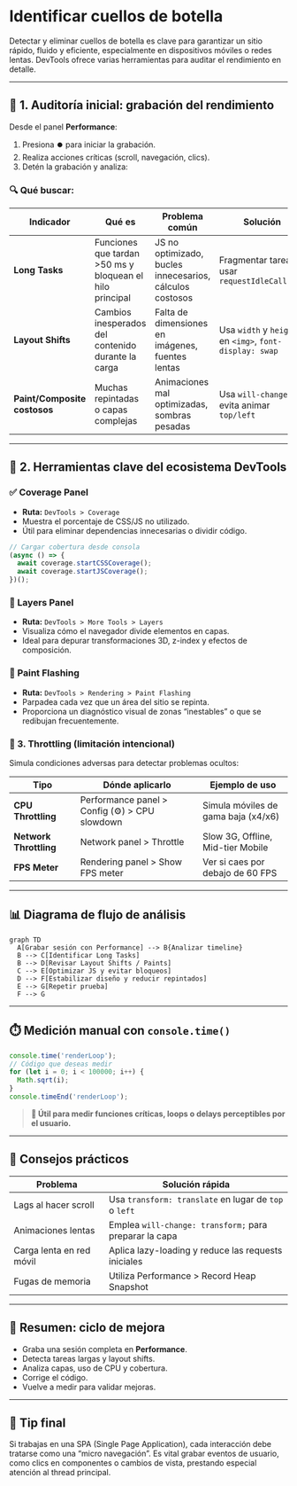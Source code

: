 # Identificar cuellos de botella

Detectar y eliminar cuellos de botella es clave para garantizar un sitio rápido, fluido y eficiente, especialmente en dispositivos móviles o redes lentas. DevTools ofrece varias herramientas para auditar el rendimiento en detalle.

---

## 🧪 1. Auditoría inicial: grabación del rendimiento

Desde el panel **Performance**:

1. Presiona ⏺️ para iniciar la grabación.
2. Realiza acciones críticas (scroll, navegación, clics).
3. Detén la grabación y analiza:

### 🔍 Qué buscar:

| Indicador                    | Qué es                                                        | Problema común                                             | Solución                                              |
|------------------------------|---------------------------------------------------------------|------------------------------------------------------------|-------------------------------------------------------|
| **Long Tasks**               | Funciones que tardan >50 ms y bloquean el hilo principal        | JS no optimizado, bucles innecesarios, cálculos costosos     | Fragmentar tareas, usar `requestIdleCallback`         |
| **Layout Shifts**            | Cambios inesperados del contenido durante la carga              | Falta de dimensiones en imágenes, fuentes lentas             | Usa `width` y `height` en `<img>`, `font-display: swap` |
| **Paint/Composite costosos** | Muchas repintadas o capas complejas                           | Animaciones mal optimizadas, sombras pesadas                 | Usa `will-change`, evita animar `top/left`              |

---

## 🧰 2. Herramientas clave del ecosistema DevTools

### ✅ Coverage Panel

- **Ruta:** `DevTools > Coverage`
- Muestra el porcentaje de CSS/JS no utilizado.
- Útil para eliminar dependencias innecesarias o dividir código.

```js
// Cargar cobertura desde consola
(async () => {
  await coverage.startCSSCoverage();
  await coverage.startJSCoverage();
})();
```

### 🧩 Layers Panel

- **Ruta:** `DevTools > More Tools > Layers`
- Visualiza cómo el navegador divide elementos en capas.
- Ideal para depurar transformaciones 3D, z-index y efectos de composición.

### 🎨 Paint Flashing

- **Ruta:** `DevTools > Rendering > Paint Flashing`
- Parpadea cada vez que un área del sitio se repinta.
- Proporciona un diagnóstico visual de zonas “inestables” o que se redibujan frecuentemente.

### 🐢 3. Throttling (limitación intencional)

Simula condiciones adversas para detectar problemas ocultos:

| Tipo                | Dónde aplicarlo                                  | Ejemplo de uso                              |
|---------------------|--------------------------------------------------|---------------------------------------------|
| **CPU Throttling**  | Performance panel > Config (⚙️) > CPU slowdown    | Simula móviles de gama baja (x4/x6)         |
| **Network Throttling** | Network panel > Throttle                        | Slow 3G, Offline, Mid-tier Mobile           |
| **FPS Meter**       | Rendering panel > Show FPS meter                 | Ver si caes por debajo de 60 FPS            |

---

## 📊 Diagrama de flujo de análisis

```mermaid
graph TD
  A[Grabar sesión con Performance] --> B{Analizar timeline}
  B --> C[Identificar Long Tasks]
  B --> D[Revisar Layout Shifts / Paints]
  C --> E[Optimizar JS y evitar bloqueos]
  D --> F[Estabilizar diseño y reducir repintados]
  E --> G[Repetir prueba]
  F --> G
```

---

## ⏱️ Medición manual con `console.time()`

```js
console.time('renderLoop');
// Código que deseas medir
for (let i = 0; i < 100000; i++) {
  Math.sqrt(i);
}
console.timeEnd('renderLoop');
```

> **🧠 Útil para medir funciones críticas, loops o delays perceptibles por el usuario.**

---

## 🧯 Consejos prácticos

| Problema                  | Solución rápida                                               |
|---------------------------|---------------------------------------------------------------|
| Lags al hacer scroll      | Usa `transform: translate` en lugar de `top` o `left`         |
| Animaciones lentas        | Emplea `will-change: transform;` para preparar la capa          |
| Carga lenta en red móvil  | Aplica lazy-loading y reduce las requests iniciales            |
| Fugas de memoria          | Utiliza Performance > Record Heap Snapshot                     |

---

## 📌 Resumen: ciclo de mejora

- Graba una sesión completa en **Performance**.
- Detecta tareas largas y layout shifts.
- Analiza capas, uso de CPU y cobertura.
- Corrige el código.
- Vuelve a medir para validar mejoras.

---

## 🧠 Tip final

Si trabajas en una SPA (Single Page Application), cada interacción debe tratarse como una “micro navegación”. Es vital grabar eventos de usuario, como clics en componentes o cambios de vista, prestando especial atención al thread principal.